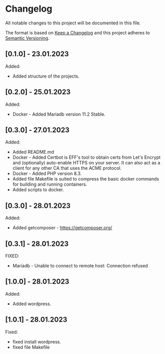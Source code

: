 # Changelog
All notable changes to this project will be documented in this file.

The format is based on [Keep a Changelog](http://keepachangelog.com/en/1.0.0/)
and this project adheres to [Semantic Versioning](http://semver.org/spec/v2.0.0.html).

## [0.1.0] - 23.01.2023

Added:
- Added structure of the projects.

## [0.2.0] - 25.01.2023

Added:
- Docker - Added Mariadb version 11.2 Stable.

## [0.3.0] - 27.01.2023

Added:
- Added README.md
- Docker - Added Certbot is EFF's tool to obtain certs from Let's Encrypt and (optionally) auto-enable HTTPS on your server. It can also act as a client for any other CA that uses the ACME protocol.
- Docker - Added PHP version 8.3.
- Added file Makefile is suited to compress the basic docker commands for building and running containers.
- Added scripts to docker.

## [0.3.0] - 28.01.2023

Added:
- Added getcomposer - https://getcomposer.org/

## [0.3.1] - 28.01.2023

FIXED:
- Mariadb - Unable to connect to remote host: Connection refused

## [1.0.0] - 28.01.2023

Added:
- Added wordpress.

## [1.0.1] - 28.01.2023

Fixed:
- fixed install wordpress.
- fixed file Makefile

